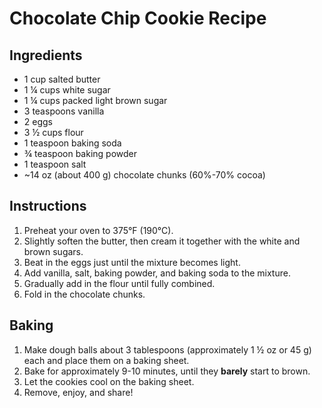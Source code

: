 # Chocolate Chip Cookie Recipe

## Ingredients
- 1 cup salted butter
- 1 ¼ cups white sugar
- 1 ¼ cups packed light brown sugar
- 3 teaspoons vanilla
- 2 eggs
- 3 ½ cups flour
- 1 teaspoon baking soda
- ¾ teaspoon baking powder
- 1 teaspoon salt
- ~14 oz (about 400 g) chocolate chunks (60%-70% cocoa)

## Instructions
1. Preheat your oven to 375°F (190°C).
2. Slightly soften the butter, then cream it together with the white and brown sugars.
3. Beat in the eggs just until the mixture becomes light.
4. Add vanilla, salt, baking powder, and baking soda to the mixture.
5. Gradually add in the flour until fully combined.
6. Fold in the chocolate chunks.

## Baking
1. Make dough balls about 3 tablespoons (approximately 1 ½ oz or 45 g) each and place them on a baking sheet.
2. Bake for approximately 9-10 minutes, until they **barely** start to brown.
3. Let the cookies cool on the baking sheet.
4. Remove, enjoy, and share!

